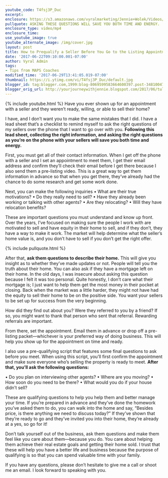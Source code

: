 ```yaml
---
youtube_code: T4fsj3P_Duc
excerpt:
enclosure: https://s3.amazonaws.com/vyralmarketing/Jennie+Wolek/Videos/Tulsa+Real+Estate+Agent-+Asking+the+Right+Qualifying+Questions.mp4
pullquote: ASKING THESE QUESTIONS WILL SAVE YOU BOTH TIME AND ENERGY.
enclosure_type: video/mp4
enclosure_time:
use_youtube_image: true
youtube_alternate_image: /img/cover.jpg
layout: post
title: How to Prequalify a Seller Before You Go to the Listing Appointment
date: '2017-06-22T09:10:00.001-07:00'
author: Vyral Admin
tags:
- Tips from MAPS Coaches
modified_time: '2017-06-29T13:41:05.019-07:00'
thumbnail: https://i.ytimg.com/vi/T4fsj3P_Duc/default.jpg
blogger_id: tag:blogger.com,1999:blog-8069599583664600397.post-3481004769310994561
blogger_orig_url: http://yourjourneywithjennie.blogspot.com/2017/06/tulsa-real-estate-agent-asking-the-right-qualifying-questions.html
---
```

{% include youtube.html %}
Have you ever shown up for an appointment with a seller and they weren’t ready, willing, or able to sell their home?

I have, and I don’t want you to make the same mistakes that I did. I have a lead sheet that’s a checklist to remind myself to ask the right questions of my sellers over the phone that I want to go over with you. **Following this lead sheet, collecting the right information, and asking the right questions as you’re on the phone with your sellers will save you both time and energy.**

First, you must get all of their contact information. When I get off the phone with a seller and I set an appointment to meet them, I get their email address and confirm they’ll check their email before I get there because I also send them a pre-listing video. This is a great way to get them information in advance so that when you get there, they’ve already had the chance to do some research and get some work done.

Next, you can make the following inquiries
• What are their true motivations?
• Do they really need to sell?
• Have they already been working or talking with other agents?
• Are they relocating?
• Will they have relocation benefits?

These are important questions you must understand and know up front. Over the years, I’ve focused on making sure the people I work with are motivated to sell and have equity in their home to sell, and if they don’t, they have a way to make it work. The market will help determine what the seller’s home value is, and you don’t have to sell if you don’t get the right offer.

{% include pullquote.html %}

After that, **ask them questions to describe their home.** This will give you insight as to whether they’ve made updates or not. People will tell you the truth about their home. You can also ask if they have a mortgage left on their home. In the old days, I was insecure about asking this question because I felt it was too personal. Quite honestly, I don’t care what their mortgage is; I just want to help them get the most money in their pocket at closing. Back when the market was a little harder, they might not have had the equity to sell their home to be on the positive side. You want your sellers to be set up for success from the very beginning.

How did they find out about you? Were they referred to you by a friend? If so, you might want to thank that person who sent that referral. Rewarding referrals are important.

From there, set the appointment. Email them in advance or drop off a pre-listing packet—whichever is your preferred way of doing business. This will help you show up for the appointment on time and ready.

I also use a pre-qualifying script that features some final questions to ask before you meet. When using this script, you’ll first confirm the appointment and make sure everyone who’s selling the property is ready to meet. **After that, you’ll ask the following questions:**

• Do you plan on interviewing other agents?
• Where are you moving?
• How soon do you need to be there?
• What would you do if your house didn’t sell?

These are qualifying questions to help you help them and better manage your time. If you’re prepared in advance and they’ve done the homework you’ve asked them to do, you can walk into the home and say, “Besides price, is there anything we need to discuss today?” If they’ve shown that they’re ready to go and they’ve invited you into their home, they’re already at a yes, so go for it!

Don’t talk yourself out of the business, ask them questions and make them feel like you care about them—because you do. You care about helping them achieve their real estate goals and getting their home sold. I trust that these will help you have a better life and business because the purpose of qualifying is so that you can spend valuable time with your family.

If you have any questions, please don’t hesitate to give me a call or shoot me an email. I look forward to speaking with you.
